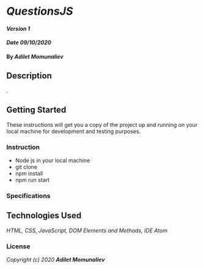 # _QuestionsJS_

#### _Version 1_
#### _Date 09/10/2020_
#### By _**Adilet Momunaliev**_

## Description

_._

## Getting Started

These instructions will get you a copy of the project up and running on your local machine for development and testing purposes.

### Instruction

* Node js in your local machine
* git clone
* npm install
* npm run start
### Specifications

## Technologies Used

_HTML, CSS, JavaScript, DOM Elements and Methods, IDE Atom_

### License

*_Copyright (c) 2020 **Adilet Momunaliev**_*
